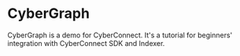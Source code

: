 # CyberGraph
CyberGraph is a demo for CyberConnect. It's a tutorial for beginners' integration with CyberConnect SDK and Indexer.  
